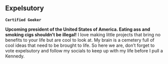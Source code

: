 ## Expelsutory

**`Certified Geeker`**

**Upcoming president of the United States of America. Eating ass and smoking cigs shouldn’t be illegal!**
I love making little projects that bring no benefits to your life but are cool to look at. My brain is a cemetery full of cool ideas that need to be brought to life.
So here we are, don’t forget to vote expelsutory and follow my socials to keep up with my life before I pull a Kennedy.

